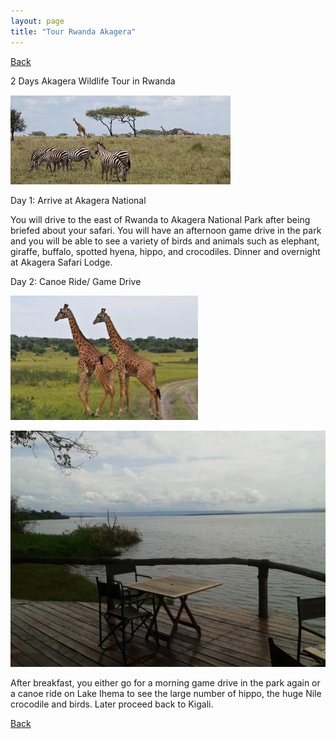```yaml
---
layout: page
title: "Tour Rwanda Akagera"
---
```

[Back](../tourprograms.md)

2 Days Akagera Wildlife Tour in Rwanda

![akagera_zebra](../assets/rwanda_akagera_zebra.jpg)

Day 1: Arrive at Akagera National 

You will drive to the east of Rwanda to Akagera National Park after being briefed about your safari. You will have an afternoon game drive in the park and you will be able to see a variety of birds and animals such as elephant, giraffe, buffalo, spotted hyena, hippo, and crocodiles. Dinner and overnight at Akagera Safari Lodge.

Day 2: Canoe Ride/ Game Drive

![akagera_giraffe](../assets/rwanda_akagera_giraffe.jpg)

![akagera_ihema](../assets/rwanda_akagera_ihema.jpg)

After breakfast, you either go for a morning game drive in the park again or a canoe ride on Lake Ihema to see the large number of hippo, the huge Nile crocodile and birds. Later proceed back to Kigali.

[Back](../tourprograms.md)


